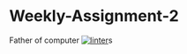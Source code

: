 # Weekly-Assignment-2
Father of computer
[![linter](https://github.com/peterrahme/Weekly-Assignment-2/workflows/linter/badge.svg)](https://github.com/marketplace/actions/super-linter)s
